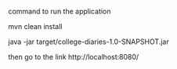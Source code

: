 command to run the application

mvn clean install

java -jar target/college-diaries-1.0-SNAPSHOT.jar


then go to the link
http://localhost:8080/
